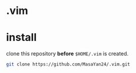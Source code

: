 # .vim

# install
clone this repository **before** `$HOME/.vim` is created.
```sh
git clone https://github.com/MasaYan24/.vim.git
```
